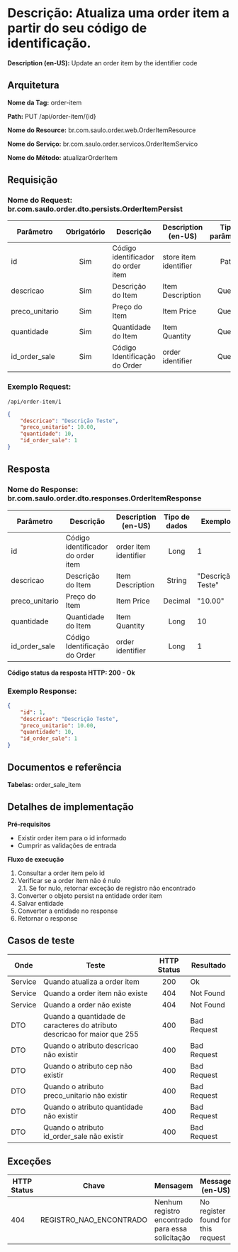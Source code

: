 # **Descrição:** Atualiza uma order item a partir do seu código de identificação.

**Description (en-US):** Update an order item by the identifier code

## **Arquitetura**

**Nome da Tag:** order-item

**Path:** PUT /api/order-item/{id}

**Nome do Resource:** br.com.saulo.order.web.OrderItemResource

**Nome do Serviço:** br.com.saulo.order.servicos.OrderItemServico

**Nome do Método:** atualizarOrderItem

## **Requisição**

### **Nome do Request:** br.com.saulo.order.dto.persists.OrderItemPersist

|Parâmetro | Obrigatório | Descrição | Description (en-US) | Tipo parâmetro | Tipo de dados | Exemplo | Validador |
|---|:---:|---|---|:---:|:---:|---|---|
| id | Sim | Código identificador do order item | store item identifier | Path | Long  | 1 |
| descricao | Sim | Descrição do Item | Item Description | Query | String | "Descrição Teste" | |
| preco_unitario | Sim | Preço do Item |  Item Price | Query | Decimal | "10.00" | |
| quantidade | Sim | Quantidade do Item | Item Quantity | Query | Long | 10 |
| id_order_sale | Sim | Código Identificação do Order | order identifier | Query | Long | 1 |


### **Exemplo Request:**
```
/api/order-item/1
```
```json
{
	"descricao": "Descrição Teste",
    "preco_unitario": 10.00,
	"quantidade": 10,
	"id_order_sale": 1
}
```

## **Resposta**

### **Nome do Response:** br.com.saulo.order.dto.responses.OrderItemResponse

|Parâmetro | Descrição | Description (en-US) | Tipo de dados | Exemplo |
|---|---|---|:---:|---|
| id | Código identificador do order item| order item identifier | Long | 1 | 
| descricao | Descrição do Item | Item Description | String | "Descrição Teste" | 
| preco_unitario | Preço do Item | Item Price | Decimal | "10.00" |
| quantidade | Quantidade do Item | Item Quantity | Long | 10 |
| id_order_sale | Código Identificação do Order | order identifier | Long | 1 |

**Código status da resposta HTTP: 200 - Ok**

### **Exemplo Response:**
```json
{
    "id": 1,
	"descricao": "Descrição Teste",
    "preco_unitario": 10.00,
	"quantidade": 10,
	"id_order_sale": 1
}
```

## **Documentos e referência**

**Tabelas:** order_sale_item

## **Detalhes de implementação**

**Pré-requisitos**
* Existir order item para o id informado
* Cumprir as validações de entrada

**Fluxo de execução**

1. Consultar a order item pelo id
2. Verificar se a order item não é nulo  
2.1. Se for nulo, retornar exceção de registro não encontrado  
3. Converter o objeto persist na entidade order item
4. Salvar entidade
5. Converter a entidade no response
6. Retornar o response

## **Casos de teste**

| Onde | Teste | HTTP Status | Resultado |
| --- | --- | :---: | --- |
| Service | Quando atualiza a order item | 200 | Ok |
| Service | Quando a order item não existe | 404 | Not Found |
| Service | Quando a order não existe | 404 | Not Found |
| DTO | Quando a quantidade de caracteres do atributo descricao for maior que 255 |  400 | Bad Request |
| DTO | Quando o atributo descricao não existir | 400 | Bad Request |
| DTO | Quando o atributo cep não existir | 400 | Bad Request |
| DTO | Quando o atributo preco_unitario não existir | 400 | Bad Request |
| DTO | Quando o atributo quantidade não existir | 400 | Bad Request |
| DTO | Quando o atributo id_order_sale não existir | 400 | Bad Request |

## **Exceções**

| HTTP Status | Chave | Mensagem | Message (en-US) |
|---|---|---|---|
| 404 | REGISTRO_NAO_ENCONTRADO | Nenhum registro encontrado para essa solicitação | No register found for this request |
